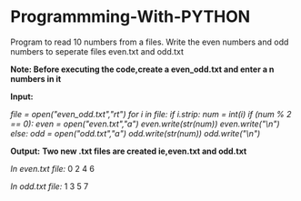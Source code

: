 # Programmming-With-PYTHON
Program to read 10 numbers from a files. Write the even numbers and odd numbers to seperate files even.txt and odd.txt

**Note: Before executing the code,create a even_odd.txt and enter a n numbers in it**

**Input:**

*file = open("even_odd.txt","rt") 
for i in file: 
    if i.strip: 
        num = int(i) 
        if (num % 2 == 0): 
            even = open("even.txt","a") 
            even.write(str(num)) 
            even.write("\n") 
        else: 
            odd = open("odd.txt","a") 
            odd.write(str(num)) 
            odd.write("\n")*
             
**Output:**
**Two new .txt files are created ie,even.txt and odd.txt**
      
*In even.txt file:*
0
2
4
6

*In odd.txt file:*
1
3
5
7
